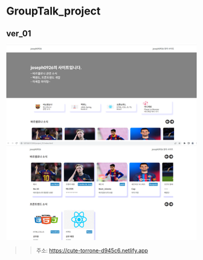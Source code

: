 # GroupTalk_project

## ver_01

![ex_screenshot](./img/ver01_01.png)
![ex_screenshot](./img/ver01_02.png)

>> 주소: https://cute-torrone-d945c6.netlify.app

